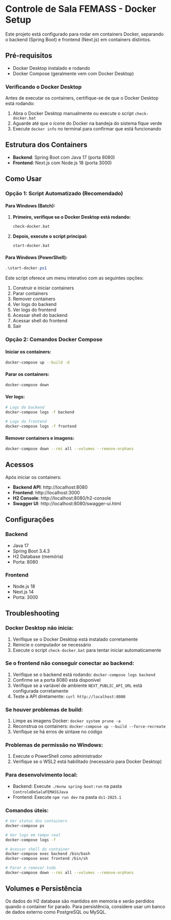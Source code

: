 # Controle de Sala FEMASS - Docker Setup

Este projeto está configurado para rodar em containers Docker, separando o backend (Spring Boot) e frontend (Next.js) em containers distintos.

## Pré-requisitos

- Docker Desktop instalado e rodando
- Docker Compose (geralmente vem com Docker Desktop)

### Verificando o Docker Desktop

Antes de executar os containers, certifique-se de que o Docker Desktop está rodando:

1. Abra o Docker Desktop manualmente ou execute o script `check-docker.bat`
2. Aguarde até que o ícone do Docker na bandeja do sistema fique verde
3. Execute `docker info` no terminal para confirmar que está funcionando

## Estrutura dos Containers

- **Backend**: Spring Boot com Java 17 (porta 8080)
- **Frontend**: Next.js com Node.js 18 (porta 3000)

## Como Usar

### Opção 1: Script Automatizado (Recomendado)

#### Para Windows (Batch):
1. **Primeiro, verifique se o Docker Desktop está rodando:**
   ```bash
   check-docker.bat
   ```

2. **Depois, execute o script principal:**
   ```bash
   start-docker.bat
   ```

#### Para Windows (PowerShell):
```powershell
.\start-docker.ps1
```

Este script oferece um menu interativo com as seguintes opções:
1. Construir e iniciar containers
2. Parar containers
3. Remover containers
4. Ver logs do backend
5. Ver logs do frontend
6. Acessar shell do backend
7. Acessar shell do frontend
8. Sair

### Opção 2: Comandos Docker Compose

#### Iniciar os containers:
```bash
docker-compose up --build -d
```

#### Parar os containers:
```bash
docker-compose down
```

#### Ver logs:
```bash
# Logs do backend
docker-compose logs -f backend

# Logs do frontend
docker-compose logs -f frontend
```

#### Remover containers e imagens:
```bash
docker-compose down --rmi all --volumes --remove-orphans
```

## Acessos

Após iniciar os containers:

- **Backend API**: http://localhost:8080
- **Frontend**: http://localhost:3000
- **H2 Console**: http://localhost:8080/h2-console
- **Swagger UI**: http://localhost:8080/swagger-ui.html

## Configurações

### Backend
- Java 17
- Spring Boot 3.4.3
- H2 Database (memória)
- Porta: 8080

### Frontend
- Node.js 18
- Next.js 14
- Porta: 3000

## Troubleshooting

### Docker Desktop não inicia:
1. Verifique se o Docker Desktop está instalado corretamente
2. Reinicie o computador se necessário
3. Execute o script `check-docker.bat` para tentar iniciar automaticamente

### Se o frontend não conseguir conectar ao backend:
1. Verifique se o backend está rodando: `docker-compose logs backend`
2. Confirme se a porta 8080 está disponível
3. Verifique se a variável de ambiente `NEXT_PUBLIC_API_URL` está configurada corretamente
4. Teste a API diretamente: `curl http://localhost:8080`

### Se houver problemas de build:
1. Limpe as imagens Docker: `docker system prune -a`
2. Reconstrua os containers: `docker-compose up --build --force-recreate`
3. Verifique se há erros de sintaxe no código

### Problemas de permissão no Windows:
1. Execute o PowerShell como administrador
2. Verifique se o WSL2 está habilitado (necessário para Docker Desktop)

### Para desenvolvimento local:
- Backend: Execute `./mvnw spring-boot:run` na pasta `ControleDeSalaFEMASSJava`
- Frontend: Execute `npm run dev` na pasta `ds1-2025.1`

### Comandos úteis:
```bash
# Ver status dos containers
docker-compose ps

# Ver logs em tempo real
docker-compose logs -f

# Acessar shell do container
docker-compose exec backend /bin/bash
docker-compose exec frontend /bin/sh

# Parar e remover tudo
docker-compose down --rmi all --volumes --remove-orphans
```

## Volumes e Persistência

Os dados do H2 database são mantidos em memória e serão perdidos quando o container for parado. Para persistência, considere usar um banco de dados externo como PostgreSQL ou MySQL. 